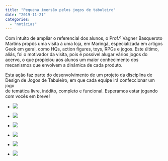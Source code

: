 ```yaml
---
title: "Pequena imersão pelos jogos de tabuleiro"
date: "2019-11-21"
categories: 
  - "noticias"
---
```


Com intuito de ampliar o referencial dos alunos, o Prof.º Vagner Basqueroto Martins propôs uma visita à uma loja, em Maringá, especializada em artigos Geek em geral, como HQs, action figures, toys, RPGs e jogos. Este último, aliás, foi o motivador da visita, pois é possível alugar vários jogos do acervo, o que propiciou aos alunos um maior conhecimento dos mecanismos que envolvem a dinâmica de cada produto. 

<!--more-->

Esta ação faz parte do desenvolvimento de um projeto da disciplina de Design de Jogos de Tabuleiro, em que cada equipe irá confeccionar um jogo  
de temática livre, inédito, completo e funcional. Esperamos estar jogando com vocês em breve!

- ![](/img/antigo/2019/10/WhatsApp-Image-2019-10-30-at-10.45.47-1.jpeg)
    
- ![](/img/antigo/2019/10/WhatsApp-Image-2019-10-30-at-10.46.10.jpeg)
    
- ![](/img/antigo/2019/10/WhatsApp-Image-2019-10-30-at-10.46.10-1.jpeg)
    
- ![](/img/antigo/2019/10/WhatsApp-Image-2019-10-30-at-10.46.09.jpeg)
    
- ![](/img/antigo/2019/10/WhatsApp-Image-2019-10-30-at-10.46.05.jpeg)
    
- ![](/img/antigo/2019/10/WhatsApp-Image-2019-10-30-at-10.46.03.jpeg)
